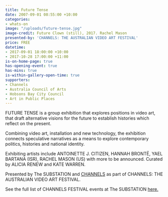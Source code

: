 ```yaml
---
title: Future Tense
date: 2007-09-01 08:55:00 +10:00
categories:
- whats-on
image: "/uploads/future-tense.jpg"
image-credit: Future Clown (still), 2017. Rachel Mason
presented-by: 'CHANNELS: THE AUSTRALIAN VIDEO ART FESTIVAL'
price: FREE
datetime:
- 2017-09-01 18:00:00 +10:00
- 2017-10-28 17:00:00 +11:00
is-on-home-page: true
has-opening-event: true
has-mins: true
is-within-gallery-open-time: true
supporters:
- Channels
- Australia Council of Arts
- Hobsons Bay City Council
- Art in Public Places
---
```


FUTURE TENSE is a group exhibition that explores positions in video art, that draft alternative visions for the future to establish histories which reflect on the present.

Combining video art, installation and new technology, the exhibition connects speculative narratives as a means to explore contemporary politics, histories and national identity.

Exhibiting artists include ANTOINETTE  J. CITIZEN, HANNAH BRONTË, YAEL BARTANA (ISR), RACHEL MASON (US) with more to be announced. Curated by ALICIA RENEW and KATE WARREN.

Presented by The SUBSTATION and [CHANNELS](http://channelsfestival.net.au/) as part of CHANNELS: THE AUSTRALIAN VIDEO ART FESTIVAL.

See the full list of CHANNELS FESTIVAL events at The SUBSTATION [here.](https://thesubstation.org.au/whats-on/channels/)
